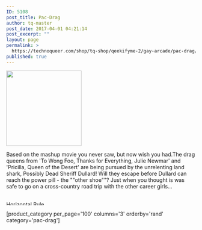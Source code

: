 ```yaml
---
ID: 5108
post_title: Pac-Drag
author: tq-master
post_date: 2017-04-01 04:21:14
post_excerpt: ""
layout: page
permalink: >
  https://technoqueer.com/shop/tq-shop/qeekifyme-2/gay-arcade/pac-drag/
published: true
---
```

<img class="alignleft size-full wp-image-7722" src="https://technoqueer.com/shop/wp-content/uploads/2017/04/btn-pac-man.png" alt="" width="200" height="200" />
<p style="text-align: left;">Based on the mashup movie you never saw, but now wish you had.The drag queens from 'To Wong Foo, Thanks for Everything, Julie Newmar' and 'Pricilla, Queen of the Desert' are being pursued by the unrelenting land shark, Possibly Dead Sheriff Dullard! Will they escape before Dullard can reach the power pill - the ""other shoe""? Just when you thought is was safe to go on a cross-country road trip with the other career girls…</p>
&nbsp;

<img class="aligncenter size-full wp-image-99" src="https://technoqueer.com/shop/wp-content/uploads/2017/03/Rainbow-HR.jpg" alt="Horizontal Rule" width="800" height="11" />

[product_category per_page='100' columns='3' orderby='rand' category='pac-drag']